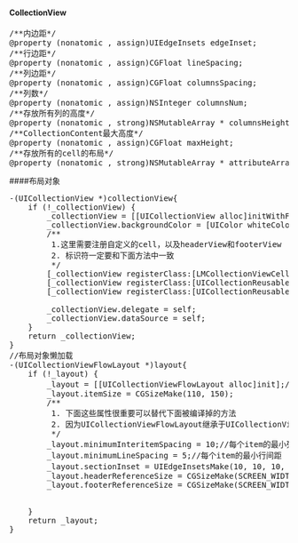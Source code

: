 #### CollectionView
<pre>
/**内边距*/
@property (nonatomic , assign)UIEdgeInsets edgeInset;
/**行边距*/
@property (nonatomic , assign)CGFloat lineSpacing;
/**列边距*/
@property (nonatomic , assign)CGFloat columnsSpacing;
/**列数*/
@property (nonatomic , assign)NSInteger columnsNum;
/**存放所有列的高度*/
@property (nonatomic , strong)NSMutableArray * columnsHeightArray;
/**CollectionContent最大高度*/
@property (nonatomic , assign)CGFloat maxHeight;
/**存放所有的cell的布局*/
@property (nonatomic , strong)NSMutableArray * attributeArray;
</pre>

####布局对象

<pre>
-(UICollectionView *)collectionView{
    if (!_collectionView) {
        _collectionView = [[UICollectionView alloc]initWithFrame:CGRectMake(0, 0,SCREEN_WIDTH , SCREEN_HEIGHT) collectionViewLayout:self.layout];
        _collectionView.backgroundColor = [UIColor whiteColor];
        /**
         1.这里需要注册自定义的cell，以及headerView和footerView
         2. 标识符一定要和下面方法中一致
         */
        [_collectionView registerClass:[LMCollectionViewCell class] forCellWithReuseIdentifier:KLMCollectionViewCell];
        [_collectionView registerClass:[UICollectionReusableView class] forSupplementaryViewOfKind:UICollectionElementKindSectionHeader withReuseIdentifier:@"CollectionViewHeaderView"];
        [_collectionView registerClass:[UICollectionReusableView class] forSupplementaryViewOfKind:UICollectionElementKindSectionFooter withReuseIdentifier:@"CollectionViewFooterView"];
        
        _collectionView.delegate = self;
        _collectionView.dataSource = self;
    }
    return _collectionView;
}
//布局对象懒加载
-(UICollectionViewFlowLayout *)layout{
    if (!_layout) {
        _layout = [[UICollectionViewFlowLayout alloc]init];//继承于UICollectionViewLayout
        _layout.itemSize = CGSizeMake(110, 150);
        /**
         1. 下面这些属性很重要可以替代下面被编译掉的方法
         2. 因为UICollectionViewFlowLayout继承于UICollectionViewLayout，封装了一些简单的布局属性，所以需要简单的布局可以直接使用相应属性
         */
        _layout.minimumInteritemSpacing = 10;//每个item的最小列间距
        _layout.minimumLineSpacing = 5;//每个item的最小行间距
        _layout.sectionInset = UIEdgeInsetsMake(10, 10, 10, 10);//每个分区距（上，左，下，右）间距
        _layout.headerReferenceSize = CGSizeMake(SCREEN_WIDTH, 30);
        _layout.footerReferenceSize = CGSizeMake(SCREEN_WIDTH, 40);
        
        
    }
    return _layout;
}
</pre>
